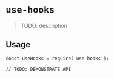 # `use-hooks`

> TODO: description

## Usage

```
const useHooks = require('use-hooks');

// TODO: DEMONSTRATE API
```
